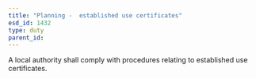 ```yaml
---
title: "Planning -  established use certificates"
esd_id: 1432
type: duty
parent_id:  
---
```


A local authority shall comply with procedures relating to established use certificates.

